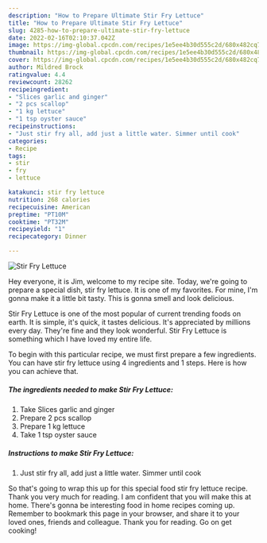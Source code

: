 ```yaml
---
description: "How to Prepare Ultimate Stir Fry Lettuce"
title: "How to Prepare Ultimate Stir Fry Lettuce"
slug: 4285-how-to-prepare-ultimate-stir-fry-lettuce
date: 2022-02-16T02:10:37.042Z
image: https://img-global.cpcdn.com/recipes/1e5ee4b30d555c2d/680x482cq70/stir-fry-lettuce-recipe-main-photo.jpg
thumbnail: https://img-global.cpcdn.com/recipes/1e5ee4b30d555c2d/680x482cq70/stir-fry-lettuce-recipe-main-photo.jpg
cover: https://img-global.cpcdn.com/recipes/1e5ee4b30d555c2d/680x482cq70/stir-fry-lettuce-recipe-main-photo.jpg
author: Mildred Brock
ratingvalue: 4.4
reviewcount: 28262
recipeingredient:
- "Slices garlic and ginger"
- "2 pcs scallop"
- "1 kg lettuce"
- "1 tsp oyster sauce"
recipeinstructions:
- "Just stir fry all, add just a little water. Simmer until cook"
categories:
- Recipe
tags:
- stir
- fry
- lettuce

katakunci: stir fry lettuce 
nutrition: 268 calories
recipecuisine: American
preptime: "PT10M"
cooktime: "PT32M"
recipeyield: "1"
recipecategory: Dinner

---
```



![Stir Fry Lettuce](https://img-global.cpcdn.com/recipes/1e5ee4b30d555c2d/680x482cq70/stir-fry-lettuce-recipe-main-photo.jpg)

Hey everyone, it is Jim, welcome to my recipe site. Today, we're going to prepare a special dish, stir fry lettuce. It is one of my favorites. For mine, I'm gonna make it a little bit tasty. This is gonna smell and look delicious.



Stir Fry Lettuce is one of the most popular of current trending foods on earth. It is simple, it's quick, it tastes delicious. It's appreciated by millions every day. They're fine and they look wonderful. Stir Fry Lettuce is something which I have loved my entire life.


To begin with this particular recipe, we must first prepare a few ingredients. You can have stir fry lettuce using 4 ingredients and 1 steps. Here is how you can achieve that.

<!--inarticleads1-->

##### The ingredients needed to make Stir Fry Lettuce:

1. Take Slices garlic and ginger
1. Prepare 2 pcs scallop
1. Prepare 1 kg lettuce
1. Take 1 tsp oyster sauce




<!--inarticleads2-->

##### Instructions to make Stir Fry Lettuce:

1. Just stir fry all, add just a little water. Simmer until cook




So that's going to wrap this up for this special food stir fry lettuce recipe. Thank you very much for reading. I am confident that you will make this at home. There's gonna be interesting food in home recipes coming up. Remember to bookmark this page in your browser, and share it to your loved ones, friends and colleague. Thank you for reading. Go on get cooking!
